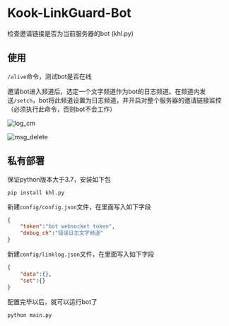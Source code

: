 # Kook-LinkGuard-Bot
检查邀请链接是否为当前服务器的bot (khl.py)


## 使用

`/alive`命令，测试bot是否在线

邀请bot进入频道后，选定一个文字频道作为bot的日志频道。在频道内发送`/setch`，bot将此频道设置为日志频道，并开启对整个服务器的邀请链接监控（必须执行此命令，否则bot不会工作）

![log_cm](https://img.kookapp.cn/assets/2023-02/XnNCA8XoZl0jl0aa.png)

![msg_delete](https://img.kookapp.cn/assets/2023-02/ycJ3MJHzSJ0h603w.png)


## 私有部署

保证python版本大于3.7，安装如下包
```
pip install khl.py
```

新建`config/config.json`文件，在里面写入如下字段

```json
{
    "token":"bot websocket token",
    "debug_ch":"错误日志文字频道"
}
```

新建`config/linklog.json`文件，在里面写入如下字段

```json
{
    "data":{},
    "set":{}   
}
```

配置完毕以后，就可以运行bot了

```
python main.py
```
